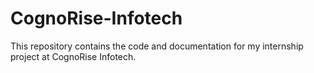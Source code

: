 # CognoRise-Infotech
This repository contains the code and documentation for my internship project at CognoRise Infotech.

